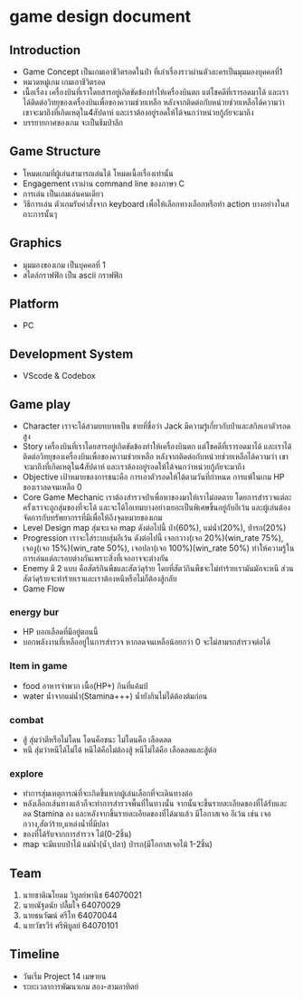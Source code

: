 # game design document

## Introduction

- Game Concept เป็นเกมเอาชีวิตรอดในป่า ที่เล่าเรื่องราวผ่านตัวละครเป็นมุมมองบุคคลที่1
- หมวดหมู่เกม เกมเอาชีวิตรอด
- เนื้อเรื่อง เครื่องบินที่เราโดยสารอยู่เกิดขัดข้องทำให้เครื่องบินตก แต่โชคดีที่เรารอดมาได้ และเราได้ติดต่อวิทยุของเครื่องบินเพื่อของความช่วยเหลือ หลังจากติดต่อกับหน่วยช่วยเหลือได้ความว่า เขาจะมาถึงที่เกิดเหตุใน4สัปดาห์ และเราต้องอยู่รอดให้ได้จนกว่าหน่วยกู้ภัยจะมาถึง
- บรรยายกาศของเกม จะเป็นธีมป่าลึก

## Game Structure

- โหมดเกมที่ผู้เล่นสามารถเล่นได้ โหมดเนื้อเรื่องเท่านั้น
- Engagement เราผ่าน command line ของภาษา C
- การเล่น เป็นเกมเล่นคนเดียว
- วิธีการเล่น ตัวเกมรับคำสั่งจาก keyboard เพื่อให้เลือกทางเลือกหรือทำ action บางอย่างในสถาะการนั้นๆ

## Graphics

- มุมมองของเกม เป็นบุคคลที่ 1
- สไตล์กราฟฟิก เป็น ascii กราฟฟิก
  
## Platform

- PC

## Development System

- VScode & Codebox

## Game play

- Character เราจะได้สวมบทบาทเป็น ชายที่ชื่อว่า Jack มีความรู้เกี่ยวกับป่าและสกิลเอาตัวรอดสูง
- Story เครื่องบินที่เราโดยสารอยู่เกิดขัดข้องทำให้เครื่องบินตก แต่โชคดีที่เรารอดมาได้ และเราได้ติดต่อวิทยุของเครื่องบินเพื่อของความช่วยเหลือ หลังจากติดต่อกับหน่วยช่วยเหลือได้ความว่า เขาจะมาถึงที่เกิดเหตุใน4สัปดาห์ และเราต้องอยู่รอดให้ได้จนกว่าหน่วยกู้ภัยจะมาถึง
- Objective เป้าหมายของการชนะคือ การเอาตัวรอดให้ได้ตามวันที่กำหนด  การแพ้ในเกม HP ของเราลดจนเหลือ 0
- Core Game Mechanic เราต้องสำรวจป่าเพื่อหาของมาให้เราไม่อดตาย โดยการสำรวจแต่ละครั้งเราจะถูกสุ่มของที่จะได้ และจะได้ไอเทมบางอย่างเยอะเป็นพิเศษขึ้นอยู่กับอีเว้น และผู้เล่นต้องจัดการกับทรัพยากรรที่มีเพื่อให้ถึงจุดหมายของเกม
- Level Design map สุ่มจะเจอ map ดังต่อไปนี้ ป่า(60%), แม่น้ำ(20%), ป่ารก(20%)
- Progression เราจะใส่ระบบสุ่มอีเว้น ดังต่อไปนี้ เจอกวาง(เจอ 20%)(win_rate 75%), เจองู(เจอ 15%)(win_rate 50%), เจอปลา(เจอ 100%)(win_rate 50%) ทำให้ความรู้ในการเล่นแต่ละรอบต่างกันเพราะสิ่งที่เจออาจจะต่างกัน
- Enemy มี 2 แบบ คือสัตร์กินพืชและสัตว์ดุร้าย โดยที่สัตว์กินพืชจะไม่ทำร้ายเรามันมักจะหนี ส่วนสัตว์ดุร้ายจะทำร้ายเราและเราต้องหนีหรือไม่ก็ต้องสู้กลับ
- Game Flow

### energy bur

- HP บอกเลือดที่มีอยู่ตอนนี้
- บอกพลังงานที่เหลืออยู่ในการสำรวจ หากลดจนเหลือน้อยกว่า 0 จะไม่สามรถสำรวจต่อได้

### Item in game

- food อาหารจำพวก เนื้อ(HP+) กินที่แค้มป์
- water น้ำจากแม่น้ำ(Stamina+++) น้ำยังกินไม่ได้ต้องต้มก่อน

### combat

- สู้ สุ่มว่าตีหรือไม่โดน โดนคือชนะ ไม่โดนคือ เลือดลด
- หนี สุ่มว่าหนีได้ไม่ได้ หนีได้คือไม่ต้องสู้ หนีไม่ได้คือ เลือดลดและสู้ต่อ

### explore

- ทำการสุ่มเหตุการณ์ที่จะเกิดขึ้นหากผู้เล่นเลือกที่จะเดินทางต่อ
- หลังเลือกเส้นทางแล้วก็จะทำการสำรวจพื้นที่ในทางนั้น จากนั้นจะขึ้นรายละเอียดของที่ได้รับและลด Stamina ลง และหลังจากขึ้นรายละเอียดของที่ได้มาแล้ว มีโอกาสเจอ อีเว้น เช่น เจอกวาง,สัตว์ร้าย,แหล่งน้ำที่มีปลา
- ของที่ได้รับจากการสำรวจ ไม้(0-2ชิ้น)
- map จะมีแบบป่าไม้ แม่น้ำ(น้ำ,ปลา) ป่ารก(มีโอกาสเจอไม้ 1-2ชิ้น)

## Team

1. นายชาติณโยดม วิบูลย์พานิช 64070021
2. นายณัฐดนัย ปลื้มใจ 64070029
3. นายธนวัฒน์ ศรีโท 64070044
4. นายวัชรวีร์ ศรีพิบูลย์ 64070101

## Timeline

- วันเริ่ม Project 14 เมษายน
- ระยะเวลาการพัฒนาเกม สอง-สามอาทิตย์
